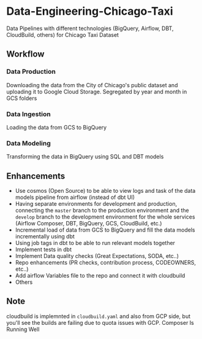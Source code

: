 # Data-Engineering-Chicago-Taxi
Data Pipelines with different technologies (BigQuery, Airflow, DBT, CloudBuild, others) for Chicago Taxi Dataset


## Workflow

### Data Production
Downloading the data from the City of Chicago's public dataset and uploading it to Google Cloud Storage.
Segregated by year and month in GCS folders

### Data Ingestion
Loading the data from GCS to BigQuery

### Data Modeling
Transforming the data in BigQuery using SQL and DBT models

## Enhancements
- Use cosmos (Open Source) to be able to view logs and task of the data models pipeline from airflow (instead of dbt UI)
- Having separate environments for development and production, connecting the `master` branch to the production environment and the `develop` branch to the development environment for the whole services (Airflow Composer, DBT, BigQuery, GCS, CloudBuild, etc.)
- Incremental load of data from GCS to BigQuery and fill the data models incrementally using dbt
- Using job tags in dbt to be able to run relevant models together
- Implement tests in dbt
- Implement Data quality checks (Great Expectations, SODA, etc..)
- Repo enhancements (PR checks, contribution process, CODEOWNERS, etc..)
- Add airflow Variables file to the repo and connect it with cloudbuild
- Others


## Note
cloudbuild is implemnted in `cloudbuild.yaml` and also from GCP side, but you'll see the builds are failing due to quota issues with GCP.
Composer Is Running Well